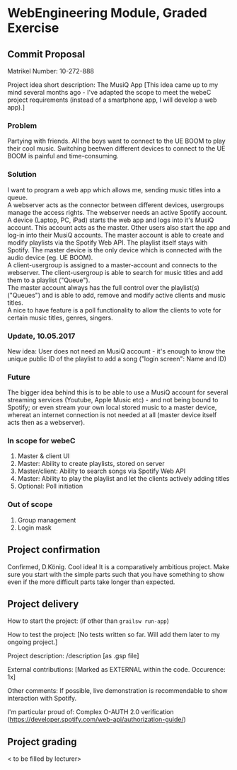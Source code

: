 # WebEngineering Module, Graded Exercise

## Commit Proposal

Matrikel Number: 10-272-888

Project idea short description: The MusiQ App
[This idea came up to my mind several months ago - I've adapted the scope to meet the webeC project requirements (instead of a smartphone app, I will develop a web app).]

### Problem
Partying with friends. All the boys want to connect to the UE BOOM to play their cool music. Switching beetwen different devices to connect to the UE BOOM is painful and time-consuming.

### Solution
I want to program a web app which allows me, sending music titles into a queue.<br>
A webserver acts as the connector between different devices, usergroups manage the access rights. The webserver needs an active Spotify account.<br>
A device (Laptop, PC, iPad) starts the web app and logs into it's MusiQ account. This account acts as the master. Other users also start the app and log-in into their MusiQ accounts. The master account is able to create and modify playlists via the Spotify Web API. The playlist itself stays with Spotify. The master device is the only device which is connected with the audio device (eg. UE BOOM).<br>
A client-usergroup is assigned to a master-account and connects to the webserver. The client-usergroup is able to search for music titles and add them to a playlist ("Queue").<br>
The master account always has the full control over the playlist(s) ("Queues") and is able to add, remove and modify active clients and music titles.<br>
A nice to have feature is a poll functionality to allow the clients to vote for certain music titles, genres, singers.

### Update, 10.05.2017
New idea: User does not need an MusiQ account - it's enough to know the unique public ID of the playlist to add a song ("login screen": Name and ID)

### Future
The bigger idea behind this is to be able to use a MusiQ account for several streaming services (Youtube, Apple Music etc) - and not being bound to Spotify; or even stream your own local stored music to a master device, whereat an internet connection is not needed at all (master device itself acts then as a webserver).

### In scope for webeC
1.  Master & client UI
2.  Master: Ability to create playlists, stored on server
3.  Master/client: Ability to search songs via Spotify Web API
4.  Master: Ability to play the playlist and let the clients actively adding titles
5.  Optional: Poll initiation

### Out of scope
1.  Group management
2.  Login mask

## Project confirmation

Confirmed, D.König.
Cool idea! 
It is a comparatively ambitious project.
Make sure you start with the simple parts such that you have something to show
even if the more difficult parts take longer than expected.

## Project delivery <to be filled by student>

How to start the project: (if other than `grailsw run-app`)

How to test the project:  [No tests written so far. Will add them later to my ongoing project.]

Project description:      /description [as .gsp file]

External contributions:	  [Marked as EXTERNAL within the code. Occurence: 1x]

Other comments: 		  If possible, live demonstration is recommendable to show interaction with Spotify.

I'm particular proud of:  Complex O-AUTH 2.0 verification (https://developer.spotify.com/web-api/authorization-guide/)


## Project grading 

< to be filled by lecturer>

